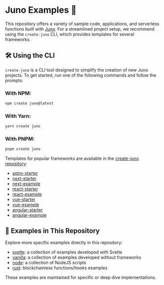 # Juno Examples 🌟

This repository offers a variety of sample code, applications, and serverless functions built with [Juno](https://juno.build). For a streamlined project setup, we recommend using the `create-juno` CLI, which provides templates for several frameworks.

## 🛠 Using the CLI

`create-juno` is a CLI tool designed to simplify the creation of new Juno projects. To get started, run one of the following commands and follow the prompts:

### With NPM:

```bash
npm create juno@latest
```

### With Yarn:

```bash
yarn create juno
```

### With PNPM:

```bash
pnpm create juno
```

Templates for popular frameworks are available in the [create-juno repository](https://github.com/junobuild/create-juno):

- [astro-starter](https://github.com/junobuild/create-juno/tree/main/templates/astro-starter)
- [next-starter](https://github.com/junobuild/create-juno/tree/main/templates/nextjs-starter)
- [next-example](https://github.com/junobuild/create-juno/tree/main/templates/nextjs-example)
- [react-starter](https://github.com/junobuild/create-juno/tree/main/templates/react-starter)
- [react-example](https://github.com/junobuild/create-juno/tree/main/templates/react-example)
- [vue-starter](https://github.com/junobuild/create-juno/tree/main/templates/vue-starter)
- [vue-example](https://github.com/junobuild/create-juno/tree/main/templates/vue-example)
- [angular-starter](https://github.com/junobuild/create-juno/tree/main/templates/angular-starter)
- [angular-example](https://github.com/junobuild/create-juno/tree/main/templates/angular-example)

## 📂 Examples in This Repository

Explore more specific examples directly in this repository:

- [svelte](./svelte/README.md): a collection of examples developed with Svelte
- [vanilla](./vanilla/README.md): a collection of examples developed without frameworks
- [node](./node): a collection of NodeJS scripts
- [rust](./rust): blockchainless functions/hooks examples

These examples are maintained for specific or deep dive implementations.
